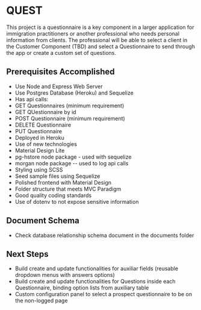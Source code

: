 # QUEST

This project is a questionnaire is a key component in a larger application for immigration practitioners or another professional who needs personal information from clients. The professional will be able to select a client in the Customer Component (TBD) and select a Questionnaire to send through the app or create a custom set of questions.

## Prerequisites Accomplished

- Use Node and Express Web Server
- Use Postgres Database (Heroku) and Sequelize
- Has api calls:
 - GET Questionnaires (minimum requirement)
 - GET QUestionnaire by id
 - POST Questionnaire (minimum requirement)
 - DELETE Questionnaire
 - PUT Questionnaire
- Deployed in Heroku
- Use of new technologies
 - Material Design Lite
 - pg-hstore node package - used with sequelize
 - morgan node package -- used to log api calls
 - Styling using SCSS
 - Seed sample files using Sequelize
- Polished frontend with Material Design
- Folder structure that meets MVC Paradigm
- Good quality coding standards 
- Use of dotenv to not expose sensitive information

## Document Schema
- Check database relationship schema document in the documents folder

## Next Steps
- Build create and update functionalities for auxiliar fields (reusable dropdown menus with answers options)
- Build create and update functionalities for Questions inside each Questionnaire, binding option lists from auxiliary table
- Custom configuration panel to select a prospect questionnaire to be on the non-logged page